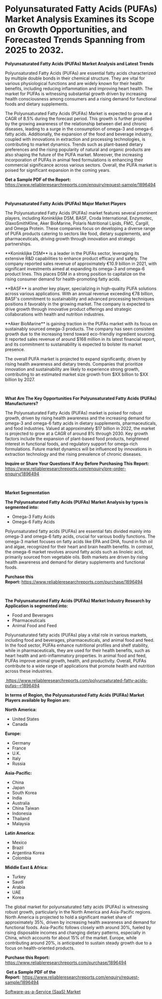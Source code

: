 <p><h1>Polyunsaturated Fatty Acids (PUFAs) Market Analysis Examines its Scope on Growth Opportunities, and Forecasted Trends Spanning from 2025 to 2032.</h1></p><p><strong>Polyunsaturated Fatty Acids (PUFAs) Market Analysis and Latest Trends</strong></p>
<p><p>Polyunsaturated Fatty Acids (PUFAs) are essential fatty acids characterized by multiple double bonds in their chemical structure. They are vital for various physiological functions and are widely known for their health benefits, including reducing inflammation and improving heart health. The market for PUFAs is witnessing substantial growth driven by increasing health consciousness among consumers and a rising demand for functional foods and dietary supplements.</p><p>The Polyunsaturated Fatty Acids (PUFAs) Market is expected to grow at a CAGR of 8.5% during the forecast period. This growth is further propelled by the growing awareness of the relationship between diet and chronic diseases, leading to a surge in the consumption of omega-3 and omega-6 fatty acids. Additionally, the expansion of the food and beverage industry, coupled with innovations in extraction and processing technologies, is contributing to market dynamics. Trends such as plant-based dietary preferences and the rising popularity of natural and organic products are also shaping the future of the PUFA market. Moreover, the increasing incorporation of PUFAs in animal feed formulations is enhancing their commercial significance across various sectors. Overall, the PUFA market is poised for significant expansion in the coming years.</p></p>
<p><strong>Get a Sample PDF of the Report:&nbsp;</strong> <a href="https://www.reliableresearchreports.com/enquiry/request-sample/1896494?utm_campaign=3278&utm_medium=2&utm_source=Github&utm_content=ia&utm_term=28032025&utm_id=polyunsaturated-fatty-acids-pufas">https://www.reliableresearchreports.com/enquiry/request-sample/1896494</a></p>
<p>&nbsp;</p>
<p><strong>Polyunsaturated Fatty Acids (PUFAs) Major Market Players</strong></p>
<p><p>The Polyunsaturated Fatty Acids (PUFAs) market features several prominent players, including Koninklijke DSM, BASF, Croda International, Enzymotec, GlaxoSmithKline, Aker BioMarine, Polaris Nutritional Lipids, FMC, Cargill, and Omega Protein. These companies focus on developing a diverse range of PUFA products catering to sectors like food, dietary supplements, and pharmaceuticals, driving growth through innovation and strategic partnerships.</p><p>**Koninklijke DSM** is a leader in the PUFAs sector, leveraging its extensive R&D capabilities to enhance product efficacy and safety. The company reported sales revenue of approximately €10.9 billion in 2021, with significant investments aimed at expanding its omega-3 and omega-6 product lines. This places DSM in a strong position to capitalize on the rising consumer demand for health-promoting fatty acids.</p><p>**BASF** is another key player, specializing in high-quality PUFA solutions across various applications. With an annual revenue exceeding €78 billion, BASF's commitment to sustainability and advanced processing techniques positions it favorably in the growing market. The company is expected to drive growth through innovative product offerings and strategic collaborations with health and nutrition industries.</p><p>**Aker BioMarine** is gaining traction in the PUFAs market with its focus on sustainably sourced omega-3 products. The company has seen consistent growth due to the increasing trend toward eco-friendly ingredient sourcing. It reported sales revenue of around $168 million in its latest financial report, and its commitment to sustainability is expected to bolster its market presence.</p><p>The overall PUFA market is projected to expand significantly, driven by rising health awareness and dietary trends. Companies that prioritize innovation and sustainability are likely to experience strong growth, contributing to an estimated market size growth from $XX billion to $XX billion by 2027.</p></p>
<p>&nbsp;</p>
<p><strong>What Are The Key Opportunities For Polyunsaturated Fatty Acids (PUFAs) Manufacturers?</strong></p>
<p><p>The Polyunsaturated Fatty Acids (PUFAs) market is poised for robust growth, driven by rising health awareness and the increasing demand for omega-3 and omega-6 fatty acids in dietary supplements, pharmaceuticals, and food industries. Valued at approximately $17 billion in 2022, the market is projected to grow at a CAGR of around 8% through 2030. Key growth factors include the expansion of plant-based food products, heightened interest in functional foods, and regulatory support for omega-rich formulations. Future market dynamics will be influenced by innovations in extraction technology and the rising prevalence of chronic diseases.</p></p>
<p><strong>Inquire or Share Your Questions If Any Before Purchasing This Report:</strong> <a href="https://www.reliableresearchreports.com/enquiry/pre-order-enquiry/1896494?utm_campaign=3278&utm_medium=2&utm_source=Github&utm_content=ia&utm_term=28032025&utm_id=polyunsaturated-fatty-acids-pufas">https://www.reliableresearchreports.com/enquiry/pre-order-enquiry/1896494</a></p>
<p>&nbsp;</p>
<p><strong>Market Segmentation</strong></p>
<p><strong>The Polyunsaturated Fatty Acids (PUFAs) Market Analysis by types is segmented into:</strong></p>
<p><ul><li>Omega-3 Fatty Acids</li><li>Omega-6 Fatty Acids</li></ul></p>
<p><p>Polyunsaturated fatty acids (PUFAs) are essential fats divided mainly into omega-3 and omega-6 fatty acids, crucial for various bodily functions. The omega-3 market focuses on fatty acids like EPA and DHA, found in fish oil and algae, recognized for their heart and brain health benefits. In contrast, the omega-6 market revolves around fatty acids such as linoleic acid, primarily sourced from vegetable oils. Both markets are driven by rising health awareness and demand for dietary supplements and functional foods.</p></p>
<p><strong>Purchase this Report:&nbsp;</strong><a href="https://www.reliableresearchreports.com/purchase/1896494?utm_campaign=3278&utm_medium=2&utm_source=Github&utm_content=ia&utm_term=28032025&utm_id=polyunsaturated-fatty-acids-pufas">https://www.reliableresearchreports.com/purchase/1896494</a></p>
<p>&nbsp;</p>
<p><strong>The Polyunsaturated Fatty Acids (PUFAs) Market Industry Research by Application is segmented into:</strong></p>
<p><ul><li>Food and Beverages</li><li>Pharmaceuticals</li><li>Animal Food and Feed</li></ul></p>
<p><p>Polyunsaturated fatty acids (PUFAs) play a vital role in various markets, including food and beverages, pharmaceuticals, and animal food and feed. In the food sector, PUFAs enhance nutritional profiles and shelf stability, while in pharmaceuticals, they are used for their health benefits, such as heart health and anti-inflammatory properties. In animal food and feed, PUFAs improve animal growth, health, and productivity. Overall, PUFAs contribute to a wide range of applications that promote health and nutrition across these industries.</p></p>
<p><a href="https://www.reliableresearchreports.com/polyunsaturated-fatty-acids-pufas--r1896494?utm_campaign=3278&utm_medium=2&utm_source=Github&utm_content=ia&utm_term=28032025&utm_id=polyunsaturated-fatty-acids-pufas">&nbsp;https://www.reliableresearchreports.com/polyunsaturated-fatty-acids-pufas--r1896494</a></p>
<p><strong>In terms of Region, the Polyunsaturated Fatty Acids (PUFAs) Market Players available by Region are:</strong></p>
<p>
    <p> <strong> North America: </strong>
        <ul>
            <li>United States</li>
            <li>Canada</li>
        </ul>
        </p> 
    <p> <strong> Europe: </strong>
        <ul>
            <li>Germany</li>
            <li>France</li>
            <li>U.K.</li>
            <li>Italy</li>
            <li>Russia</li>
        </ul>
        </p> 
    <p> <strong> Asia-Pacific: </strong>
        <ul>
            <li>China</li>
            <li>Japan</li>
            <li>South Korea</li>
            <li>India</li>
            <li>Australia</li>
            <li>China Taiwan</li>
            <li>Indonesia</li>
            <li>Thailand</li>
            <li>Malaysia</li>
        </ul>
        </p> 
    <p> <strong> Latin America: </strong>
        <ul>
            <li>Mexico</li>
            <li>Brazil</li>
            <li>Argentina Korea</li>
            <li>Colombia</li>
        </ul>
        </p> 
    <p> <strong> Middle East & Africa: </strong>
        <ul>
            <li>Turkey</li>
            <li>Saudi</li>
            <li>Arabia</li>
            <li>UAE</li>
            <li>Korea</li>
        </ul>
    </p>
    </p>
<p><p>The global market for polyunsaturated fatty acids (PUFAs) is witnessing robust growth, particularly in the North America and Asia-Pacific regions. North America is projected to hold a significant market share of approximately 35%, driven by increasing health awareness and demand for functional foods. Asia-Pacific follows closely with around 30%, fueled by rising disposable incomes and changing dietary patterns, especially in China, which accounts for about 15% of the market. Europe, while contributing around 20%, is anticipated to sustain steady growth due to a focus on health-oriented products.</p></p>
<p><strong>Purchase this Report: </strong><a href="https://www.reliableresearchreports.com/purchase/1896494?utm_campaign=3278&utm_medium=2&utm_source=Github&utm_content=ia&utm_term=28032025&utm_id=polyunsaturated-fatty-acids-pufas">https://www.reliableresearchreports.com/purchase/1896494</a></p>
<p>&nbsp;<strong>Get a Sample PDF of the Report:&nbsp;&nbsp;</strong><a href="https://www.reliableresearchreports.com/enquiry/request-sample/1896494?utm_campaign=3278&utm_medium=2&utm_source=Github&utm_content=ia&utm_term=28032025&utm_id=polyunsaturated-fatty-acids-pufas">https://www.reliableresearchreports.com/enquiry/request-sample/1896494</a></p>
<p><strong></strong></p>
<p><p><a href="https://github.com/ancsyanagha/Market-Research-Report-List-1/blob/main/software-as-a-service-saas-market.md?utm_campaign=3278&utm_medium=2&utm_source=Github&utm_content=ia&utm_term=28032025&utm_id=polyunsaturated-fatty-acids-pufas">Software-as-a-Service (SaaS) Market</a></p></p>